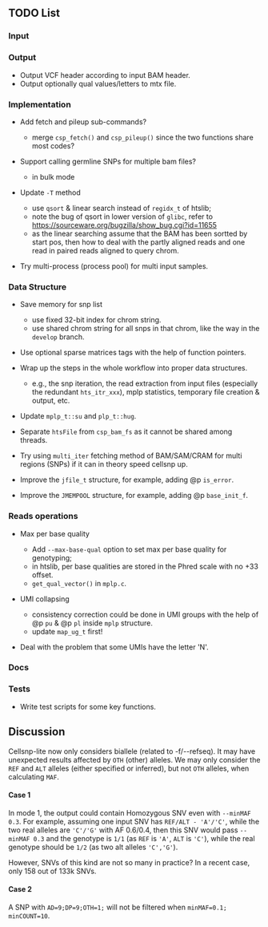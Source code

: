 
## TODO List

### Input


### Output
- Output VCF header according to input BAM header.
- Output optionally qual values/letters to mtx file.

### Implementation
- Add fetch and pileup sub-commands?
  * merge `csp_fetch()` and `csp_pileup()` since the two functions share
  most codes?

- Support calling germline SNPs for multiple bam files?
  * in bulk mode

- Update `-T` method
  * use `qsort` & linear search instead of `regidx_t` of htslib;
  * note the bug of qsort in lower version of `glibc`, 
    refer to https://sourceware.org/bugzilla/show_bug.cgi?id=11655
  * as the linear searching assume that the BAM has been sortted by start pos,
    then how to deal with the partly aligned reads and one read in paired 
    reads aligned to query chrom.
- Try multi-process (process pool) for multi input samples.


### Data Structure
- Save memory for snp list
  * use fixed 32-bit index for chrom string.
  * use shared chrom string for all snps in that chrom, like the way in the 
    `develop` branch.

- Use optional sparse matrices tags with the help of function pointers.

- Wrap up the steps in the whole workflow into proper data structures.
  * e.g., the snp iteration, the read extraction from input files 
    (especially the redundant `hts_itr_xxx`), mplp statistics, temporary file 
    creation & output, etc. 

- Update `mplp_t::su` and `plp_t::hug`.

- Separate `htsFile` from `csp_bam_fs` as it cannot be shared among threads.

- Try using `multi_iter` fetching method of BAM/SAM/CRAM for multi regions 
  (SNPs) if it can in theory speed cellsnp up.

- Improve the `jfile_t` structure, for example, adding @p `is_error`.

- Improve the `JMEMPOOL` structure, for example, adding @p `base_init_f`.


### Reads operations
- Max per base quality
  * Add `--max-base-qual` option to set max per base quality for genotyping;
  * in htslib, per base qualities are stored in the Phred scale with no +33 offset.
  * `get_qual_vector()` in `mplp.c`.

- UMI collapsing
  * consistency correction could be done in UMI groups with the help of 
    @p `pu` & @p `pl` inside `mplp` structure.
  * update `map_ug_t` first!

- Deal with the problem that some UMIs have the letter 'N'.


### Docs

### Tests
- Write test scripts for some key functions.


## Discussion
Cellsnp-lite now only considers biallele (related to -f/--refseq).
It may have unexpected results affected by `OTH` (other) alleles.
We may only consider the `REF` and `ALT` alleles (either specified or 
inferred), but not `OTH` alleles, when calculating `MAF`.

#### Case 1
In mode 1, the output could contain Homozygous SNV even with `--minMAF 0.3`.
For example, assuming one input SNV has `REF/ALT - 'A'/'C'`, 
while the two real alleles are `'C'/'G'` with AF 0.6/0.4, 
then this SNV would pass `--minMAF 0.3` and the genotype is `1/1`
(as `REF` is `'A'`, `ALT` is `'C'`), 
while the real genotype should be `1/2` (as two alt alleles `'C','G'`).

However, SNVs of this kind are not so many in practice?
In a recent case, only 158 out of 133k SNVs.

#### Case 2
A SNP with `AD=9;DP=9;OTH=1;` will not be filtered when 
`minMAF=0.1; minCOUNT=10`.